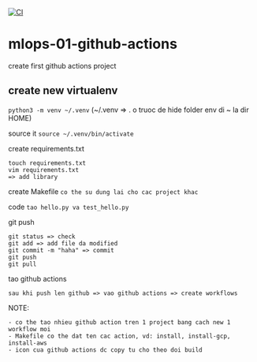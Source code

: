 [![CI](https://github.com/sontt22791/mlops-01-github-actions/actions/workflows/main.yml/badge.svg)](https://github.com/sontt22791/mlops-01-github-actions/actions/workflows/main.yml)

# mlops-01-github-actions
create first github actions project


## create new virtualenv
```python3 -m venv ~/.venv```
(~/.venv => . o truoc de hide folder env di
~ la dir HOME)

source it
```source ~/.venv/bin/activate```


create requirements.txt
```
touch requirements.txt
vim requirements.txt
=> add library
```

create Makefile
```co the su dung lai cho cac project khac```

code
```tao hello.py va test_hello.py```

git push
```
git status => check
git add => add file da modified
git commit -m "haha" => commit
git push
git pull
```

tao github actions
```
sau khi push len github => vao github actions => create workflows
```

NOTE:
```
- co the tao nhieu github action tren 1 project bang cach new 1 workflow moi
- Makefile co the dat ten cac action, vd: install, install-gcp, install-aws
- icon cua github actions dc copy tu cho theo doi build
```
